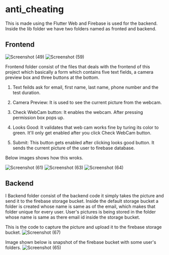 # anti_cheating

This is made using the Flutter Web and Firebase is used for the backend. Inside the lib folder we have two folders named as fronted and backend.

## Frontend
![Screenshot (49)](https://user-images.githubusercontent.com/68496595/224402531-2ecd9928-de2b-4361-9fd5-41d8be4d6a0e.png)
![Screenshot (59)](https://user-images.githubusercontent.com/68496595/224402893-d0b8f471-c537-4d6d-8b91-4695ace74946.png)

Frontend folder consist of the files that deals with the frontend of this project which basically a form which contains five text fields, a camera preview box and three buttons at the bottom.

1. Text feilds ask for email, first name, last name, phone number and the test duration.

2. Camera Preview: It is used to see the current picture from the webcam.

3. Check WebCam button: It enables the webcam. After pressing permission box pops up.

4. Looks Good: It validates that web cam works fine by turing its color to green. It'll only get enabled after you click Check WebCam button.

5. Submit: This button gets enabled after clicking looks good button. It sends the current picture of the user to firebase database.

Below images shows how this wroks.

![Screenshot (61)](https://user-images.githubusercontent.com/68496595/224403661-f809d9da-82e5-4124-bbbc-cf1e133a8188.png)
![Screenshot (63)](https://user-images.githubusercontent.com/68496595/224403689-39ed40ab-b022-49ac-8632-4e34832203a5.png)
![Screenshot (64)](https://user-images.githubusercontent.com/68496595/224403710-9180f0d4-a3ad-4a31-98e0-2c6c1bbed3d1.png)

## Backend
I
Backend folder consist of the backend code it simply takes the picture and send it to the firebase storage bucket. Inside the default storage bucket a folder is created whose name is same as of the email, which makes that folder unique for every user. User's pictures is being stored in the folder whose name is same as there email id inside the storage bucket.

This is the code to capture the picture and upload it to the firebase storage bucket.
![Screenshot (67)](https://user-images.githubusercontent.com/68496595/224410362-b7d18273-4e58-43b2-97cb-e322d575cf98.png)

Image shown below is snapshot of the firebase bucket with some user's folders.
![Screenshot (65)](https://user-images.githubusercontent.com/68496595/224407369-48d46a29-5827-4832-98cf-d351edd3d598.png)

